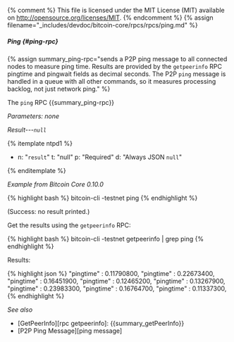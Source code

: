 {% comment %}
This file is licensed under the MIT License (MIT) available on
http://opensource.org/licenses/MIT.
{% endcomment %}
{% assign filename="_includes/devdoc/bitcoin-core/rpcs/rpcs/ping.md" %}

##### Ping {#ping-rpc}

{% assign summary_ping-rpc="sends a P2P ping message to all connected nodes to measure ping time. Results are provided by the `getpeerinfo` RPC pingtime and pingwait fields as decimal seconds. The P2P `ping` message is handled in a queue with all other commands, so it measures processing backlog, not just network ping." %}

The `ping` RPC {{summary_ping-rpc}}

*Parameters: none*

*Result---`null`*

{% itemplate ntpd1 %}
- n: "`result`"
  t: "null"
  p: "Required"
  d: "Always JSON `null`"

{% enditemplate %}

*Example from Bitcoin Core 0.10.0*

{% highlight bash %}
bitcoin-cli -testnet ping
{% endhighlight %}

(Success: no result printed.)

Get the results using the `getpeerinfo` RPC:

{% highlight bash %}
bitcoin-cli -testnet getpeerinfo | grep ping
{% endhighlight %}

Results:

{% highlight json %}
        "pingtime" : 0.11790800,
        "pingtime" : 0.22673400,
        "pingtime" : 0.16451900,
        "pingtime" : 0.12465200,
        "pingtime" : 0.13267900,
        "pingtime" : 0.23983300,
        "pingtime" : 0.16764700,
        "pingtime" : 0.11337300,
{% endhighlight %}

*See also*

* [GetPeerInfo][rpc getpeerinfo]: {{summary_getPeerInfo}}
* [P2P Ping Message][ping message]

